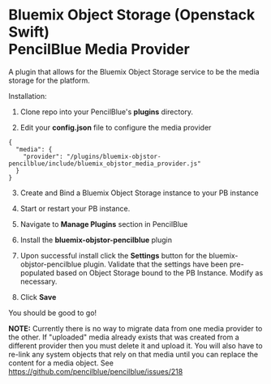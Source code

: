Bluemix Object Storage (Openstack Swift)<br/>PencilBlue Media Provider
==

A plugin that allows for the Bluemix Object Storage service to be the media storage for the platform.

Installation:

1) Clone repo into your PencilBlue's **plugins** directory.

2) Edit your **config.json** file to configure the media provider
```
{
  "media": {
    "provider": "/plugins/bluemix-objstor-pencilblue/include/bluemix_objstor_media_provider.js"
  }
}
```

3) Create and Bind a Bluemix Object Storage instance to your PB instance

4) Start or restart your PB instance.

5) Navigate to **Manage Plugins** section in PencilBlue

6) Install the **bluemix-objstor-pencilblue** plugin

7) Upon successful install click the **Settings** button for the bluemix-objstor-pencilblue plugin.  Validate that the settings have been pre-populated based on Object Storage bound to the PB Instance.  Modify as necessary.

8) Click **Save**

You should be good to go!

**NOTE:**
Currently there is no way to migrate data from one media provider to the other.  If "uploaded" media already exists 
that was created from a different provider then you must delete it and upload it.  You will also have to re-link any 
system objects that rely on that media until you can replace the content for a media object.  See 
https://github.com/pencilblue/pencilblue/issues/218
